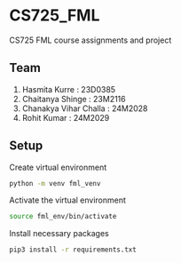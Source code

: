 # CS725_FML

CS725 FML course assignments and project

## Team

1) Hasmita Kurre         : 23D0385
2) Chaitanya Shinge      : 23M2116
3) Chanakya Vihar Challa : 24M2028
4) Rohit Kumar           : 24M2029

## Setup

Create virtual environment

```sh
python -m venv fml_venv
```

Activate the virtual environment

```sh
source fml_env/bin/activate
```

Install necessary packages

```sh
pip3 install -r requirements.txt
```
